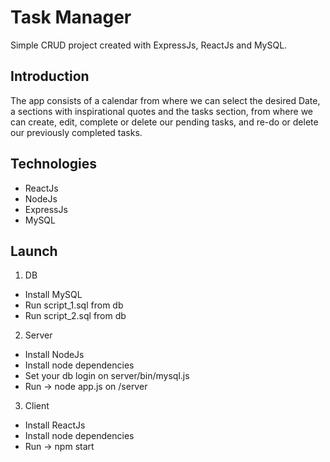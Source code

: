 # Task Manager
Simple CRUD project created with ExpressJs, ReactJs and MySQL.

## Introduction
The app consists of a calendar from where we can select the desired Date, 
a sections with inspirational quotes
and the tasks section, from where we can create, edit, complete or delete our pending tasks,
and re-do or delete our previously completed tasks.

## Technologies
* ReactJs
* NodeJs
* ExpressJs
* MySQL

## Launch
1. DB
* Install MySQL
* Run script_1.sql from db
* Run script_2.sql from db

2. Server
* Install NodeJs
* Install node dependencies
* Set your db login on server/bin/mysql.js
* Run -> node app.js on /server

3. Client
* Install ReactJs
* Install node dependencies
* Run -> npm start

